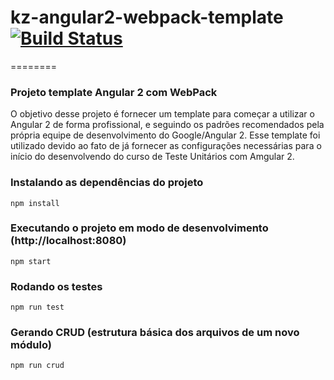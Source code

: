 # kz-angular2-webpack-template[![Build Status](https://travis-ci.org/m4rciosouza/kz-angular2-webpack-template.svg?branch=master)](https://travis-ci.org/m4rciosouza/kz-angular2-webpack-template)
========

### Projeto template Angular 2 com WebPack

O objetivo desse projeto é fornecer um template para começar a utilizar o Angular 2 de forma profissional, e seguindo os padrões recomendados pela própria equipe de desenvolvimento do Google/Angular 2.
Esse template foi utilizado devido ao fato de já fornecer as configurações necessárias para o início do desenvolvendo do curso de Teste Unitários com Amgular 2.

### Instalando as dependências do projeto

```
npm install
```

### Executando o projeto em modo de desenvolvimento (http://localhost:8080)

```
npm start
```
### Rodando os testes

```
npm run test
```

### Gerando CRUD (estrutura básica dos arquivos de um novo módulo)

```
npm run crud
```
